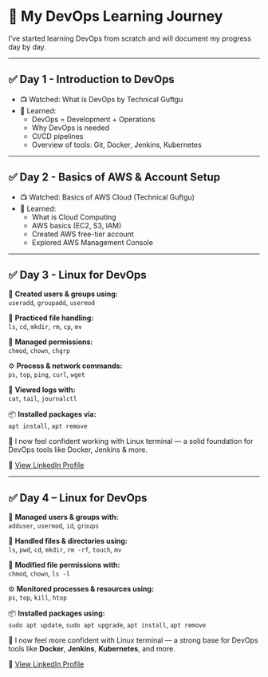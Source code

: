 # 🚀 My DevOps Learning Journey

I’ve started learning DevOps from scratch and will document my progress day by day.

---

## ✅ Day 1 - Introduction to DevOps
- 📺 Watched: What is DevOps by Technical Guftgu
- 🧠 Learned:
  - DevOps = Development + Operations
  - Why DevOps is needed
  - CI/CD pipelines
  - Overview of tools: Git, Docker, Jenkins, Kubernetes

---

## ✅ Day 2 - Basics of AWS & Account Setup
- 📺 Watched: Basics of AWS Cloud (Technical Guftgu)
- 🧠 Learned:
  - What is Cloud Computing
  - AWS basics (EC2, S3, IAM)
  - Created AWS free-tier account
  - Explored AWS Management Console

---

## ✅ Day 3 - Linux for DevOps

👥 **Created users & groups using:**  
`useradd`, `groupadd`, `usermod`

📁 **Practiced file handling:**  
`ls`, `cd`, `mkdir`, `rm`, `cp`, `mv`

🔐 **Managed permissions:**  
`chmod`, `chown`, `chgrp`

⚙️ **Process & network commands:**  
`ps`, `top`, `ping`, `curl`, `wget`

📄 **Viewed logs with:**  
`cat`, `tail`, `journalctl`

📦 **Installed packages via:**  
`apt install`, `apt remove`

🧠 I now feel confident working with Linux terminal — a solid foundation for DevOps tools like Docker, Jenkins & more.

🔗 [View LinkedIn Profile](https://www.linkedin.com/in/momin-shoaib-02730829a)

---

## ✅ Day 4 – Linux for DevOps

👥 **Managed users & groups with:**  
`adduser`, `usermod`, `id`, `groups`

📁 **Handled files & directories using:**  
`ls`, `pwd`, `cd`, `mkdir`, `rm -rf`, `touch`, `mv`

🔐 **Modified file permissions with:**  
`chmod`, `chown`, `ls -l`

⚙️ **Monitored processes & resources using:**  
`ps`, `top`, `kill`, `htop`

📦 **Installed packages using:**  
`sudo apt update`, `sudo apt upgrade`, `apt install`, `apt remove`

🧠 I now feel more confident with Linux terminal — a strong base for DevOps tools like **Docker**, **Jenkins**, **Kubernetes**, and more.

🔗 [View LinkedIn Profile](https://www.linkedin.com/in/momin-shoaib-02730829a)